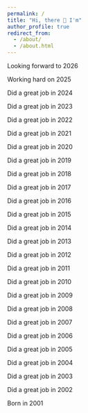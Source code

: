 ```yaml
---
permalink: /
title: "Hi, there 👋 I'm"
author_profile: true
redirect_from: 
  - /about/
  - /about.html
---
```


Looking forward to 2026

Working hard on 2025

Did a great job in 2024

Did a great job in 2023

Did a great job in 2022

Did a great job in 2021

Did a great job in 2020

Did a great job in 2019

Did a great job in 2018

Did a great job in 2017

Did a great job in 2016

Did a great job in 2015

Did a great job in 2014

Did a great job in 2013

Did a great job in 2012

Did a great job in 2011

Did a great job in 2010

Did a great job in 2009

Did a great job in 2008

Did a great job in 2007

Did a great job in 2006

Did a great job in 2005

Did a great job in 2004

Did a great job in 2003

Did a great job in 2002

Born in 2001